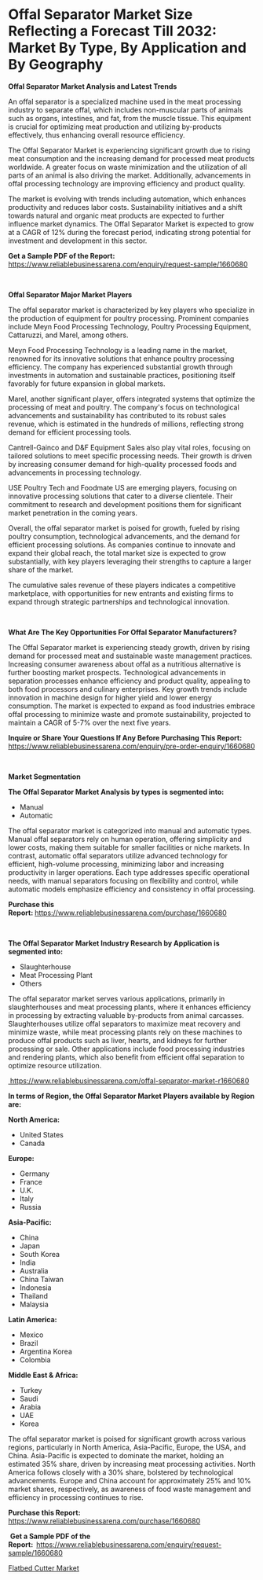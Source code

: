 <p><h1>Offal Separator Market Size Reflecting a Forecast Till 2032: Market By Type, By Application and By Geography</h1></p><p><strong>Offal Separator Market Analysis and Latest Trends</strong></p>
<p><p>An offal separator is a specialized machine used in the meat processing industry to separate offal, which includes non-muscular parts of animals such as organs, intestines, and fat, from the muscle tissue. This equipment is crucial for optimizing meat production and utilizing by-products effectively, thus enhancing overall resource efficiency. </p><p>The Offal Separator Market is experiencing significant growth due to rising meat consumption and the increasing demand for processed meat products worldwide. A greater focus on waste minimization and the utilization of all parts of an animal is also driving the market. Additionally, advancements in offal processing technology are improving efficiency and product quality.</p><p>The market is evolving with trends including automation, which enhances productivity and reduces labor costs. Sustainability initiatives and a shift towards natural and organic meat products are expected to further influence market dynamics. The Offal Separator Market is expected to grow at a CAGR of 12% during the forecast period, indicating strong potential for investment and development in this sector.</p></p>
<p><strong>Get a Sample PDF of the Report:&nbsp;</strong> <a href="https://www.reliablebusinessarena.com/enquiry/request-sample/1660680?utm_campaign=2114&utm_medium=2&utm_source=Github&utm_content=ia&utm_term=20022025&utm_id=offal-separator">https://www.reliablebusinessarena.com/enquiry/request-sample/1660680</a></p>
<p>&nbsp;</p>
<p><strong>Offal Separator Major Market Players</strong></p>
<p><p>The offal separator market is characterized by key players who specialize in the production of equipment for poultry processing. Prominent companies include Meyn Food Processing Technology, Poultry Processing Equipment, Cattaruzzi, and Marel, among others.</p><p>Meyn Food Processing Technology is a leading name in the market, renowned for its innovative solutions that enhance poultry processing efficiency. The company has experienced substantial growth through investments in automation and sustainable practices, positioning itself favorably for future expansion in global markets.</p><p>Marel, another significant player, offers integrated systems that optimize the processing of meat and poultry. The company's focus on technological advancements and sustainability has contributed to its robust sales revenue, which is estimated in the hundreds of millions, reflecting strong demand for efficient processing tools.</p><p>Cantrell-Gainco and D&F Equipment Sales also play vital roles, focusing on tailored solutions to meet specific processing needs. Their growth is driven by increasing consumer demand for high-quality processed foods and advancements in processing technology. </p><p>USE Poultry Tech and Foodmate US are emerging players, focusing on innovative processing solutions that cater to a diverse clientele. Their commitment to research and development positions them for significant market penetration in the coming years.</p><p>Overall, the offal separator market is poised for growth, fueled by rising poultry consumption, technological advancements, and the demand for efficient processing solutions. As companies continue to innovate and expand their global reach, the total market size is expected to grow substantially, with key players leveraging their strengths to capture a larger share of the market. </p><p>The cumulative sales revenue of these players indicates a competitive marketplace, with opportunities for new entrants and existing firms to expand through strategic partnerships and technological innovation.</p></p>
<p>&nbsp;</p>
<p><strong>What Are The Key Opportunities For Offal Separator Manufacturers?</strong></p>
<p><p>The Offal Separator market is experiencing steady growth, driven by rising demand for processed meat and sustainable waste management practices. Increasing consumer awareness about offal as a nutritious alternative is further boosting market prospects. Technological advancements in separation processes enhance efficiency and product quality, appealing to both food processors and culinary enterprises. Key growth trends include innovation in machine design for higher yield and lower energy consumption. The market is expected to expand as food industries embrace offal processing to minimize waste and promote sustainability, projected to maintain a CAGR of 5-7% over the next five years.</p></p>
<p><strong>Inquire or Share Your Questions If Any Before Purchasing This Report:</strong> <a href="https://www.reliablebusinessarena.com/enquiry/pre-order-enquiry/1660680?utm_campaign=2114&utm_medium=2&utm_source=Github&utm_content=ia&utm_term=20022025&utm_id=offal-separator">https://www.reliablebusinessarena.com/enquiry/pre-order-enquiry/1660680</a></p>
<p>&nbsp;</p>
<p><strong>Market Segmentation</strong></p>
<p><strong>The Offal Separator Market Analysis by types is segmented into:</strong></p>
<p><ul><li>Manual</li><li>Automatic</li></ul></p>
<p><p>The offal separator market is categorized into manual and automatic types. Manual offal separators rely on human operation, offering simplicity and lower costs, making them suitable for smaller facilities or niche markets. In contrast, automatic offal separators utilize advanced technology for efficient, high-volume processing, minimizing labor and increasing productivity in larger operations. Each type addresses specific operational needs, with manual separators focusing on flexibility and control, while automatic models emphasize efficiency and consistency in offal processing.</p></p>
<p><strong>Purchase this Report:&nbsp;</strong><a href="https://www.reliablebusinessarena.com/purchase/1660680?utm_campaign=2114&utm_medium=2&utm_source=Github&utm_content=ia&utm_term=20022025&utm_id=offal-separator">https://www.reliablebusinessarena.com/purchase/1660680</a></p>
<p>&nbsp;</p>
<p><strong>The Offal Separator Market Industry Research by Application is segmented into:</strong></p>
<p><ul><li>Slaughterhouse</li><li>Meat Processing Plant</li><li>Others</li></ul></p>
<p><p>The offal separator market serves various applications, primarily in slaughterhouses and meat processing plants, where it enhances efficiency in processing by extracting valuable by-products from animal carcasses. Slaughterhouses utilize offal separators to maximize meat recovery and minimize waste, while meat processing plants rely on these machines to produce offal products such as liver, hearts, and kidneys for further processing or sale. Other applications include food processing industries and rendering plants, which also benefit from efficient offal separation to optimize resource utilization.</p></p>
<p><a href="https://www.reliablebusinessarena.com/offal-separator-market-r1660680?utm_campaign=2114&utm_medium=2&utm_source=Github&utm_content=ia&utm_term=20022025&utm_id=offal-separator">&nbsp;https://www.reliablebusinessarena.com/offal-separator-market-r1660680</a></p>
<p><strong>In terms of Region, the Offal Separator Market Players available by Region are:</strong></p>
<p>
    <p> <strong> North America: </strong>
        <ul>
            <li>United States</li>
            <li>Canada</li>
        </ul>
        </p> 
    <p> <strong> Europe: </strong>
        <ul>
            <li>Germany</li>
            <li>France</li>
            <li>U.K.</li>
            <li>Italy</li>
            <li>Russia</li>
        </ul>
        </p> 
    <p> <strong> Asia-Pacific: </strong>
        <ul>
            <li>China</li>
            <li>Japan</li>
            <li>South Korea</li>
            <li>India</li>
            <li>Australia</li>
            <li>China Taiwan</li>
            <li>Indonesia</li>
            <li>Thailand</li>
            <li>Malaysia</li>
        </ul>
        </p> 
    <p> <strong> Latin America: </strong>
        <ul>
            <li>Mexico</li>
            <li>Brazil</li>
            <li>Argentina Korea</li>
            <li>Colombia</li>
        </ul>
        </p> 
    <p> <strong> Middle East & Africa: </strong>
        <ul>
            <li>Turkey</li>
            <li>Saudi</li>
            <li>Arabia</li>
            <li>UAE</li>
            <li>Korea</li>
        </ul>
    </p>
    </p>
<p><p>The offal separator market is poised for significant growth across various regions, particularly in North America, Asia-Pacific, Europe, the USA, and China. Asia-Pacific is expected to dominate the market, holding an estimated 35% share, driven by increasing meat processing activities. North America follows closely with a 30% share, bolstered by technological advancements. Europe and China account for approximately 25% and 10% market shares, respectively, as awareness of food waste management and efficiency in processing continues to rise.</p></p>
<p><strong>Purchase this Report: </strong><a href="https://www.reliablebusinessarena.com/purchase/1660680?utm_campaign=2114&utm_medium=2&utm_source=Github&utm_content=ia&utm_term=20022025&utm_id=offal-separator">https://www.reliablebusinessarena.com/purchase/1660680</a></p>
<p>&nbsp;<strong>Get a Sample PDF of the Report:&nbsp;&nbsp;</strong><a href="https://www.reliablebusinessarena.com/enquiry/request-sample/1660680?utm_campaign=2114&utm_medium=2&utm_source=Github&utm_content=ia&utm_term=20022025&utm_id=offal-separator">https://www.reliablebusinessarena.com/enquiry/request-sample/1660680</a></p>
<p><strong></strong></p>
<p><p><a href="https://github.com/tamvrosiya/Market-Research-Report-List-6/blob/main/flatbed-cutter-market.md?utm_campaign=2114&utm_medium=2&utm_source=Github&utm_content=ia&utm_term=20022025&utm_id=offal-separator">Flatbed Cutter Market</a></p></p>